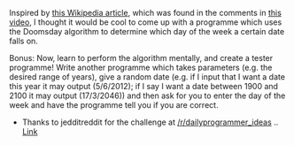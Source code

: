 Inspired by [this Wikipedia article](http://en.wikipedia.org/wiki/Doomsday_rule), which was found in the comments in [this video](http://www.reddit.com/r/videos/comments/rrx9a/15_year_old_plays_dubstep_song_on_the_piano_after/c486ph7), I thought it would be cool to come up with a programme which uses the Doomsday algorithm to determine which day of the week a certain date falls on.

Bonus: Now, learn to perform the algorithm mentally, and create a tester programme! Write another programme which takes parameters (e.g. the desired range of years), give a random date (e.g. if I input that I want a date this year it may output (5/6/2012); if I say I want a date between 1900 and 2100 it may output (17/3/2046)) and then ask for you to enter the day of the week and have the programme tell you if you are correct.

* Thanks to jedditreddit for the challenge at [/r/dailyprogrammer_ideas](/r/dailyprogrammer_ideas)  .. [Link](http://www.reddit.com/r/dailyprogrammer_ideas/comments/rsawk/intermediate_calculate_on_which_day_of_the_week_a/)






